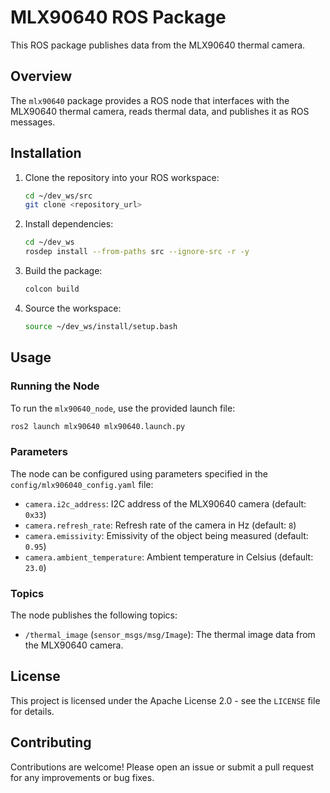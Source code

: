 # MLX90640 ROS Package

This ROS package publishes data from the MLX90640 thermal camera.

## Overview

The `mlx90640` package provides a ROS node that interfaces with the MLX90640 thermal camera, reads thermal data, and publishes it as ROS messages.

## Installation

1. Clone the repository into your ROS workspace:
    ```sh
    cd ~/dev_ws/src
    git clone <repository_url>
    ```

2. Install dependencies:
    ```sh
    cd ~/dev_ws
    rosdep install --from-paths src --ignore-src -r -y
    ```

3. Build the package:
    ```sh
    colcon build
    ```

4. Source the workspace:
    ```sh
    source ~/dev_ws/install/setup.bash
    ```

## Usage

### Running the Node

To run the `mlx90640_node`, use the provided launch file:
```sh
ros2 launch mlx90640 mlx90640.launch.py
```

### Parameters

The node can be configured using parameters specified in the `config/mlx906040_config.yaml` file:

- `camera.i2c_address`: I2C address of the MLX90640 camera (default: `0x33`)
- `camera.refresh_rate`: Refresh rate of the camera in Hz (default: `8`)
- `camera.emissivity`: Emissivity of the object being measured (default: `0.95`)
- `camera.ambient_temperature`: Ambient temperature in Celsius (default: `23.0`)

### Topics

The node publishes the following topics:

- `/thermal_image` (`sensor_msgs/msg/Image`): The thermal image data from the MLX90640 camera.

## License

This project is licensed under the Apache License 2.0 - see the `LICENSE` file for details.

## Contributing

Contributions are welcome! Please open an issue or submit a pull request for any improvements or bug fixes.
